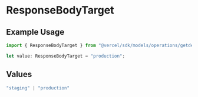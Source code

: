 # ResponseBodyTarget

## Example Usage

```typescript
import { ResponseBodyTarget } from "@vercel/sdk/models/operations/getdeployment.js";

let value: ResponseBodyTarget = "production";
```

## Values

```typescript
"staging" | "production"
```